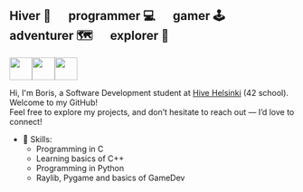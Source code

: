 ## Hiver 🐝 &emsp; programmer 💻 &emsp; gamer 🕹️ &emsp; adventurer 🗺️ &emsp; explorer 🧭
<img src="https://cdn.jsdelivr.net/gh/devicons/devicon@latest/icons/c/c-original.svg" height="40" width="40" /><img src="https://cdn.jsdelivr.net/gh/devicons/devicon@latest/icons/cplusplus/cplusplus-original.svg" height="40" width="40" /><img src="https://cdn.jsdelivr.net/gh/devicons/devicon@latest/icons/python/python-original.svg" height="40" width="40" />

Hi, I'm Boris, a Software Development student at <a href="https://www.hive.fi/en/" target="_blank">Hive Helsinki</a> (42 school). Welcome to my GitHub!<br>
Feel free to explore my projects, and don’t hesitate to reach out — I’d love to connect!

- 📖 Skills:
  - Programming in C
  - Learning basics of C++
  - Programming in Python
  - Raylib, Pygame and basics of GameDev
